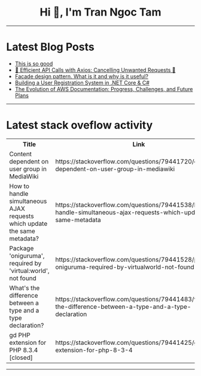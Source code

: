<h1 align="center">Hi 👋, I'm Tran Ngoc Tam</h1>

---

# Latest Blog Posts 
<!-- BLOG-POST-LIST:START -->
- [This is so good](https://dev.to/mince/this-is-so-good-1e9k)
- [🚀 Efficient API Calls with Axios: Cancelling Unwanted Requests 🚀](https://dev.to/dzungnt98/efficient-api-calls-with-axios-cancelling-unwanted-requests-4h20)
- [Facade design pattern. What is it and why is it useful?](https://dev.to/kwnaidoo/facade-design-pattern-what-is-it-and-why-is-it-useful-32gn)
- [Building a User Registration System in .NET Core &amp; C#](https://dev.to/clover_luo/building-a-user-registration-system-in-net-core-c-ogg)
- [The Evolution of AWS Documentation: Progress, Challenges, and Future Plans](https://dev.to/hrudu/the-evolution-of-aws-documentation-progress-challenges-and-future-plans-412f)
<!-- BLOG-POST-LIST:END -->

---

# Latest stack oveflow activity
<table>
  <tr><th>Title</th><th>Link</th></tr>
  <!-- STACKOVERFLOW:START --><tr><td>Content dependent on user group in MediaWiki</td><td>https://stackoverflow.com/questions/79441720/content-dependent-on-user-group-in-mediawiki</td></tr><tr><td>How to handle simultaneous AJAX requests which update the same metadata?</td><td>https://stackoverflow.com/questions/79441538/how-to-handle-simultaneous-ajax-requests-which-update-the-same-metadata</td></tr><tr><td>Package &#39;oniguruma&#39;, required by &#39;virtual:world&#39;, not found</td><td>https://stackoverflow.com/questions/79441528/package-oniguruma-required-by-virtualworld-not-found</td></tr><tr><td>What&#39;s the difference between a type and a type declaration?</td><td>https://stackoverflow.com/questions/79441483/whats-the-difference-between-a-type-and-a-type-declaration</td></tr><tr><td>gd PHP extension for PHP 8.3.4 [closed]</td><td>https://stackoverflow.com/questions/79441425/gd-php-extension-for-php-8-3-4</td></tr><!-- STACKOVERFLOW:END -->
</table>

---


